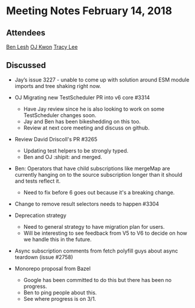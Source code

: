 # Meeting Notes February 14, 2018

## Attendees

[Ben Lesh](https://github.com/benlesh)
[OJ Kwon](https://github.com/kwonoj)
[Tracy Lee](http://github.com/ladyleet)

## Discussed

* Jay’s issue 3227 - unable to come up with solution around ESM module imports and tree shaking right now.

* OJ Migrating new TestScheduler PR into v6 core #3314
  * Have Jay review since he is also looking to work on some TestScheduler changes soon.
  * Jay and Ben has been bikeshedding on this too.
  * Review at next core meeting and discuss on github.

* Review David Driscoll's PR #3265
  * Updating test helpers to be strongly typed.
  * Ben and OJ :shipit: and merged.

* Ben: Operators that have child subscriptions like mergeMap are currently hanging on to the source subscription longer than it should and tests reflect it.
  * Need to fix before 6 goes out because it's a breaking change.

* Change to remove result selectors needs to happen #3304

* Deprecation strategy
  * Need to general strategy to have migration plan for users.
  * Will be interesting to see feedback from V5 to V6 to decide on how we handle this in the future.

* Async subscription comments from fetch polyfill guys about async teardown (issue #2758)

* Monorepo proposal from Bazel
  * Google has been committed to do this but there has been no progress.
  * Ben to ping people about this.
  * See where progress is on 3/1.
